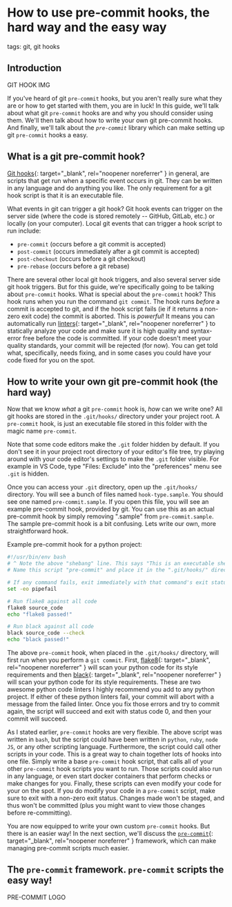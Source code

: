# How to use pre-commit hooks, the hard way and the easy way

tags: git, git hooks

## Introduction

GIT HOOK IMG

If you've heard of git `pre-commit` hooks, but you aren't really sure what
they are or how to get started with them, you are in luck! In this guide,
we'll talk about what git `pre-commit` hooks are and why you should consider
using them. We'll then talk about how to write your own git pre-commit hooks.
And finally, we'll talk about the *`pre-commit`* library which can make
setting up git `pre-commit` hooks a easy.

## What is a git pre-commit hook?

[Git hooks](https://git-scm.com/book/en/v2/Customizing-Git-Git-Hooks){: target="_blank", rel="noopener noreferrer" }
in general, are scripts that get run when a specific event occurs in git.
They can be written in any language and do anything you like. The only requirement
for a git hook script is that it is an executable file.

What events in git can trigger a git hook?
Git hook events can trigger on the server side (where the code is stored remotely
-- GitHub, GitLab, etc.) or locally (on your computer). Local git events that can
trigger a hook script to run include:

- `pre-commit` (occurs before a git commit is accepted)
- `post-commit` (occurs immediately after a git commit is accepted)
- `post-checkout` (occurs before a git checkout)
- `pre-rebase` (occurs before a git rebase)

There are several other local git hook triggers, and also several server side
git hook triggers. But for this guide, we're specifically going to be talking
about `pre-commit` hooks. What is special about the `pre-commit` hook?
This hook runs when you run the command `git commit`. The hook runs *before*
a commit is accepted to git, and if the hook script fails (ie if it returns a
non-zero exit code) the commit is aborted. This is *powerful*! It means
you can automatically run
[linters](https://sourcelevel.io/blog/what-is-a-linter-and-why-your-team-should-use-it){: target="_blank", rel="noopener noreferrer" }
to statically analyze your code and make sure it is high quality and syntax-error
free before the code is committed. If your code doesn't meet your quality standards,
your commit will be rejected (for now). You can get told what, specifically,
needs fixing, and in some cases you could have your code fixed for you on the
spot.

## How to write your own git pre-commit hook (the hard way)

Now that we know *what* a git `pre-commit` hook is, *how* can we write one?
All git hooks are stored in the `.git/hooks/` directory under your project
root. A `pre-commit` hook, is just an executable file stored in this folder
with the magic name `pre-commit`.

Note that some code editors make the `.git` folder hidden by default.
If you don't see it in your project root directory of your editor's file tree,
try playing around with your code editor's settings to make the `.git` folder
visible. For example in VS Code, type "Files: Exclude" into the "preferences"
menu see `.git` is hidden.

Once you can access your `.git` directory, open up the `.git/hooks/` directory.
You will see a bunch of files named `hook-type.sample`.
You should see one named `pre-commit.sample`. If you open this file,
you will see an example pre-commit hook,
provided by git. You can use this as an actual pre-commit hook by simply
removing ".sample" from `pre-commit.sample`. The sample pre-commit hook
is a bit confusing. Lets write our own, more straightforward hook.

Example pre-commit hook for a python project:

```bash
#!/usr/bin/env bash
# ^ Note the above "shebang" line. This says "This is an executable shell script"
# Name this script "pre-commit" and place it in the ".git/hooks/" directory

# If any command fails, exit immediately with that command's exit status
set -eo pipefail

# Run flake8 against all code
flake8 source_code
echo "flake8 passed!"

# Run black against all code
black source_code --check
echo "black passed!"
```

The above `pre-commit` hook, when placed in the `.git/hooks/` directory,
will first run when you perform a `git commit`. First,
[flake8](https://flake8.pycqa.org/en/latest/){: target="_blank", rel="noopener noreferrer" }
will scan your python code for its style requirements and then
[black](https://black.readthedocs.io/en/stable/){: target="_blank", rel="noopener noreferrer" }
will scan your python code for its style requirements.
These are two awesome python code linters I highly recommend you add to
any python project. If either of these python linters fail, your
commit will abort with a message from the failed linter. Once you fix
those errors and try to commit again, the script will succeed and exit with
status code 0, and then your commit will succeed.

As I stated earlier, `pre-commit` hooks are very flexible. The above script was
written in `bash`, but the script could have
been written in `python`, `ruby`, `node JS`, or any other scripting language.
Furthermore, the script could call other scripts in your code. This is a great
way to chain together lots of hooks into one file. Simply write a base
`pre-commit` hook script, that calls all of your other `pre-commit` hook
scripts you want to run. Those scripts could also run in any language, or
even start docker containers that perform checks or make changes for you.
Finally, these scripts can even modify your code for your on the spot. If you
do modify your code in a `pre-commit` script, make sure to exit with a
non-zero exit status. Changes made won't be staged, and thus won't be
committed (plus you might want to view those changes before re-committing).

You are now equipped to write your own custom `pre-commit` hooks. But there
is an easier way! In the next section, we'll discuss the
[`pre-commit`](https://pre-commit.com/){: target="_blank", rel="noopener noreferrer" }
framework, which can make managing pre-commit scripts much easier.

## The `pre-commit` framework. `pre-commit` scripts the easy way!

PRE-COMMIT LOGO
